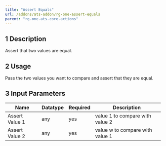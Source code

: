 ```yaml
---
title: "Assert Equals"
url: /addons/ats-addon/rg-one-assert-equals
parent: "rg-one-ats-core-actions"
---
```


## 1 Description

Assert that two values are equal.

## 2 Usage

Pass the two values you want to compare and assert that they are equal.

## 3 Input Parameters

Name | Datatype | Required | Description
---- | -------- | ------- |---------------
Assert Value 1 | any | yes | value 1 to compare with value 2
Assert Value 2 | any | yes | value w to compare with value 1
